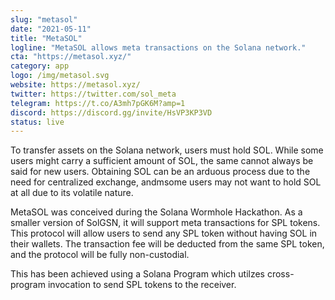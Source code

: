 ```yaml
---
slug: "metasol"
date: "2021-05-11"
title: "MetaSOL"
logline: "MetaSOL allows meta transactions on the Solana network."
cta: "https://metasol.xyz/"
category: app
logo: /img/metasol.svg
website: https://metasol.xyz/
twitter: https://twitter.com/sol_meta
telegram: https://t.co/A3mh7pGK6M?amp=1
discord: https://discord.gg/invite/HsVP3KP3VD
status: live
---
```


To transfer assets on the Solana network, users must hold SOL. While some users might carry a sufficient amount of SOL, the same cannot always be said for new users. Obtaining SOL can be an arduous process due to the need for centralized exchange, andmsome users may not want to hold SOL at all due to its volatile nature.

MetaSOL was conceived during the Solana Wormhole Hackathon. As a smaller version of SolGSN, it will support meta transactions for SPL tokens. This protocol will allow users to send any SPL token without having SOL in their wallets. The transaction fee will be deducted from the same SPL token, and the protocol will be fully non-custodial.

This has been achieved using a Solana Program which utilzes cross-program invocation to send SPL tokens to the receiver.
